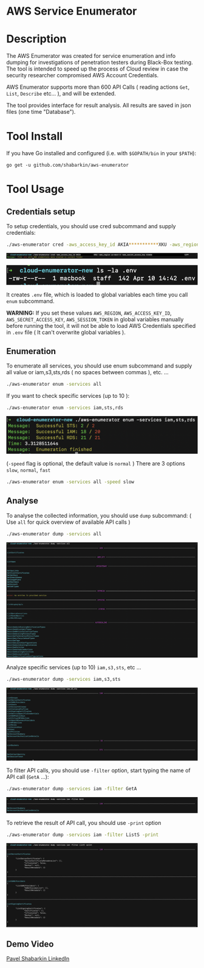 # AWS Service Enumerator

# Description

The AWS Enumerator was created for service enumeration and info dumping for investigations of penetration testers during Black-Box  testing. The tool is intended to speed up the process of Cloud review in case the security researcher compromised AWS Account Credentials. 

AWS Enumerator supports more than 600 API Calls ( reading actions `Get`,  `List`, `Describe` etc... ), and will be extended. 

The tool provides interface for result analysis. All results are saved in json files (one time "Database").

# Tool Install

If you have Go installed and configured (i.e. with `$GOPATH/bin` in your `$PATH`):

```
go get -u github.com/shabarkin/aws-enumerator
```

# Tool Usage

## Credentials setup

To setup credentials, you should use cred subcommand and supply credentials: 

```bash
./aws-enumerator cred -aws_access_key_id AKIA***********XKU -aws_region us-west-2 -aws_secret_access_key kIm6m********************5JPF
```

![_img/Screenshot_2021-04-10_at_14.43.51.png](_img/Screenshot_2021-04-10_at_14.43.51.png)

![_img/Screenshot_2021-04-10_at_14.45.51.png](_img/Screenshot_2021-04-10_at_14.45.51.png)

It creates `.env` file, which is loaded to global variables each time you call `enum` subcommand.

**WARNING:** If you set these values `AWS_REGION`, `AWS_ACCESS_KEY_ID`, `AWS_SECRET_ACCESS_KEY`, `AWS_SESSION_TOKEN` in global variables manually before running the tool, it will not be able to load AWS Credentials specified in `.env` file ( It can't overwrite global variables ).

## Enumeration

To enumerate all services, you should use enum subcommand and supply all value or iam,s3,sts,rds ( no spaces between commas ), etc. ...

```bash
./aws-enumerator enum -services all
```

 If you want to check specific services (up to 10 ):

```bash
./aws-enumerator enum -services iam,sts,rds
```

![_img/Screenshot_2021-04-10_at_13.36.56.png](_img/Screenshot_2021-04-10_at_13.36.56.png)

(`-speed` flag is optional, the default value is `normal` ) There are 3 options `slow`, `normal`, `fast` 

```bash
./aws-enumerator enum -services all -speed slow
```

## Analyse

To analyse the collected information, you should use `dump` subcommand: ( Use `all` for quick overview of available API calls )

```bash
./aws-enumerator dump -services all
```

![_img/Screenshot_2021-04-10_at_13.56.12.png](_img/Screenshot_2021-04-10_at_13.56.12.png)

Analyze specific services (up to 10) `iam,s3,sts`, etc ...

```bash
./aws-enumerator dump -services iam,s3,sts
```

![_img/Screenshot_2021-04-10_at_14.03.16.png](_img/Screenshot_2021-04-10_at_14.03.16.png)

To filter API calls, you should use `-filter` option, start typing the name of API call (`GetA` ...):

```bash
./aws-enumerator dump -services iam -filter GetA
```

![_img/Screenshot_2021-04-10_at_14.06.18.png](_img/Screenshot_2021-04-10_at_14.06.18.png)

To retrieve the result of API call, you should use `-print` option

```bash
./aws-enumerator dump -services iam -filter ListS -print
```

![_img/Screenshot_2021-04-10_at_14.08.01.png](_img/Screenshot_2021-04-10_at_14.08.01.png)

## Demo Video

[Pavel Shabarkin LinkedIn](https://www.linkedin.com/posts/pavelshabarkin_cybersecurity-hacking-awssecurity-activity-6785479892881416192-O29U/)
